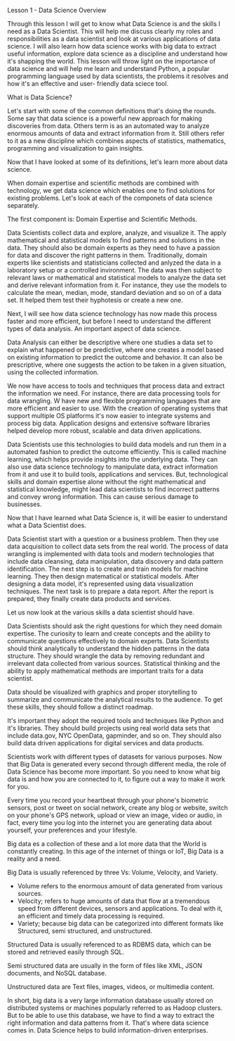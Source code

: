 Lesson 1 - Data Science Overview

Through this lesson I will get to know what Data Science is and the skills I  need as a Data Scientist. This will help me discuss clearly my roles and
responsibilities as a data scientist and look at various applications of data science. I  will also learn how data science works with big data to extract 
useful information, explore data science as a discipline and understand how it's shapping the world. This lesson will throw light on the importance of data science
and will help me learn and understand Python, a popular programming language used by data scientists, the problems it resolves and how it's an effective and user-
friendly data sciece tool.

What is Data Science?

Let's start with some of the common definitions that's doing the rounds. Some say that data science is a powerful new approach for making discoveries from data.
Others term is as an automated way to analyze enormous amounts of data and extract information from it. Still others refer to it as a new discipline which combines
aspects of statistics, mathematics, programming and visualization to gain insights. 

Now that I have looked at some of its definitions, let's learn more about data science.

When domain expertise and scientific methods are combined with technology, we get data science which enables one to find solutions for existing problems. Let's 
look at each of the componets of data science separately. 

The first component is: Domain Expertise and Scientific Methods.

Data Scientists collect data and explore, analyze, and visualize it. The apply mathematical and statistical models to find patterns and solutions in the data. They
should also be domain experts as they need to have a passion for data and discover the right patterns in them. Traditionally, domain experts like scientists and
statisticians collected and anlyzed the data in a laboratory setup or a controlled invironment. The data was then subject to relevant laws or mathematical and 
statistical models to analyze the data set and derive relevant information from it. For instance, they use the models to calculate the mean, median, mode, standard
deviation and so on of a data set. It helped them test their hyphotesis or create a new one.

Next, I will see how data science technology has now made this process faster and more efficient, but before I need to understand the different types of data
analysis. An important aspect of data science.

Data Analysis can either be descriptive where one studies a data set to explain what happened or be predictive, where one creates a model based on existing
information to predict the outcome and behavior. It can also be prescriptive, where one suggests the action to be taken in a given situation, using the collected
information.

We now have access to tools and techniques that process data and extract the information we need. For instance, there are data processing tools for data wrangling.
W have new and flexible programming languages that are more efficient and easier to use. With the creation of operating systems that support multiple OS platforms
it's now easier to integrate systems and process big data. Application designs and extensive software libraries helped develop more robust, scalable and data
driven applications. 

Data Scientists use this technologies to build data models and run them in a automated fashion to predict the outcome efficiently. This is called machine learning,
which helps provide insights into the underlying data. They can also use data science technology to manipulate data, extract information from it and use it to 
build tools, applications and services. But, technological skills and domain expertise alone without the right mathematical and statistical knowledge, might lead
data scientists to find incorrect patterns and convey wrong information. This can cause serious damage to businesses.


Now that I have learned what Data Science is, it will be easier to understand what a Data Scientist does.

Data Scientist start with a question or a business problem. Then they use data acquisition to collect data sets from the real world. The process of data wrangling
is implemented with data tools and modern technologies that include data cleansing, data manipulation, data discovery and data pattern identification. The next 
step is to create and train models for machine learning. They then design matematical or statistical models. After designing a data model, it's represented using
data visualization techniques. The next task is to prepare a data report. After the report is prepared, they finally create data products and services. 

Let us now look at the various skills a data scientist should have.

Data Scientists should ask the right questions for which they need domain expertise. The curiosity to learn and create concepts and the ability to communicate
questions effectively to domain experts. Data Scientists should think analytically to understand the hidden patterns in the data structure. They should wrangle 
the data by removing redundant and irrelevant data collected from various sources. Statistical thinking and the ability to apply mathematical methods are important
traits for a data scientist.

Data should be visualized with graphics and proper storytelling to summarize and communicate the analytical results to the audience. To get these skills, they 
should follow a distinct roadmap.

It's important they adopt the required tools and techniques like Python and it's libraries. They should build projects using real world data sets that include
data.gov, NYC OpenData, gapminder, and so on. They should also build data driven applications for digital services and data products.

Scientists work with different types of datasets for various purposes. Now that Big Data is generated every second through different media, the role of Data
Science has become more important. So you need to know what big data is and how you are connected to it, to figure out a way to make it work for you. 

Every time you record your heartbeat through your phone's biometric sensors, post or tweet on social network, create any blog or website, switch on your phone's
GPS network, upload or view an image, video or audio, in fact, every time you log into the internet you are generating data about yourself, your preferences and
your lifestyle. 

Big data es a collection of these and a lot more data that the World is constantly creating. In this age of the internet of things or IoT, Big Data is a reality 
and a need.

Big Data is usually referenced by three Vs: Volume, Velocity, and Variety. 

+ Volume refers to the enormous amount of data generated from various sources.
+ Velocity; refers to huge amounts of data that flow at a tremendous speed from different devices, sensors and applications. To deal with it, an efficient
  and timely data processing is required.
+ Variety; because big data can be categorized into different formats like Structured, semi structured, and unstructured. 

Structured Data is usually referenced to as RDBMS data, which can be stored and retrieved easily through SQL.

Semi structured data are usually in the form of files like XML, JSON documents, and NoSQL database.

Unstructured data are Text files, images, videos, or multimedia content. 

In short, big data is a very large information database usually stored on distributed systems or machines popularly referred to as Hadoop clusters. But to be 
able to use this database, we have to find a way to extract the right information and data patterns from it. That's where data science comes in. Data Science
helps to build information-driven enterprises.
